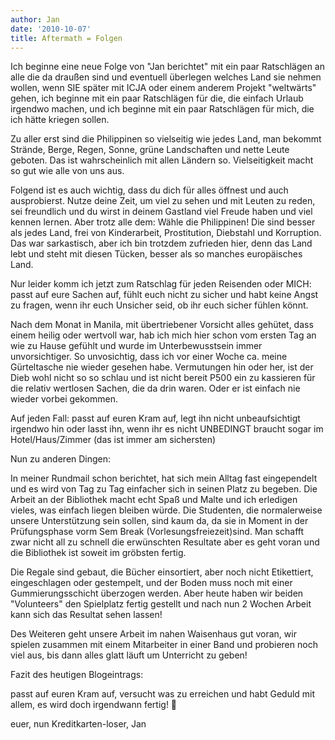 ```yaml
---
author: Jan
date: '2010-10-07'
title: Aftermath = Folgen
---
```


Ich beginne eine neue Folge von "Jan berichtet" mit ein paar Ratschlägen an
alle die da draußen sind und eventuell überlegen welches Land sie nehmen
wollen, wenn SIE später mit ICJA oder einem anderem Projekt "weltwärts" gehen,
ich beginne mit ein paar Ratschlägen für die, die einfach Urlaub irgendwo
machen, und ich beginne mit ein paar Ratschlägen für mich, die ich hätte
kriegen sollen.

Zu aller erst sind die Philippinen so vielseitig wie jedes Land, man bekommt
Strände, Berge, Regen, Sonne, grüne Landschaften und nette Leute geboten. Das
ist wahrscheinlich mit allen Ländern so. Vielseitigkeit macht so gut wie alle
von uns aus.

Folgend ist es auch wichtig, dass du dich für alles öffnest und auch
ausprobierst. Nutze deine Zeit, um viel zu sehen und mit Leuten zu reden, sei
freundlich und du wirst in deinem Gastland viel Freude haben und viel kennen
lernen. Aber trotz alle dem: Wähle die Philippinen! Die sind besser als jedes
Land, frei von Kinderarbeit, Prostitution, Diebstahl und Korruption. Das war
sarkastisch, aber ich bin trotzdem zufrieden hier, denn das Land lebt und steht
mit diesen Tücken, besser als so manches europäisches Land.

Nur leider komm ich jetzt zum Ratschlag für jeden Reisenden oder MICH: passt
auf eure Sachen auf, fühlt euch nicht zu sicher und habt keine Angst zu fragen,
wenn ihr euch Unsicher seid, ob ihr euch sicher fühlen könnt.

Nach dem Monat in Manila, mit übertriebener Vorsicht alles gehütet, dass einem
heilig oder wertvoll war, hab ich mich hier schon vom ersten Tag an wie zu
Hause gefühlt und wurde im Unterbewusstsein immer unvorsichtiger. So
unvosichtig, dass ich vor einer Woche ca. meine Gürteltasche nie wieder gesehen
habe. Vermutungen hin oder her, ist der Dieb wohl nicht so so schlau und ist
nicht bereit P500 ein zu kassieren für die relativ wertlosen Sachen, die da
drin waren. Oder er ist einfach nie wieder vorbei gekommen.

Auf jeden Fall: passt auf euren Kram auf, legt ihn nicht unbeaufsichtigt
irgendwo hin oder lasst ihn, wenn ihr es nicht UNBEDINGT braucht sogar im
Hotel/Haus/Zimmer (das ist immer am sichersten)

Nun zu anderen Dingen:

In meiner Rundmail schon berichtet, hat sich mein Alltag fast eingependelt und
es wird von Tag zu Tag einfacher sich in seinen Platz zu begeben. Die Arbeit an
der Bibliothek macht echt Spaß und Malte und ich erledigen vieles, was einfach
liegen bleiben würde. Die Studenten, die normalerweise unsere Unterstützung
sein sollen, sind kaum da, da sie in Moment in der Prüfungsphase vorm Sem Break
(Vorlesungsfreiezeit)sind. Man schafft zwar nicht all zu schnell die
erwünschten Resultate aber es geht voran und die Bibliothek ist soweit im
gröbsten fertig.

Die Regale sind gebaut, die Bücher einsortiert, aber noch nicht Etikettiert,
eingeschlagen oder gestempelt, und der Boden muss noch mit einer
Gummierungsschicht überzogen werden. Aber heute haben wir beiden "Volunteers"
den Spielplatz fertig gestellt und nach nun 2 Wochen Arbeit kann sich das
Resultat sehen lassen!

Des Weiteren geht unsere Arbeit im nahen Waisenhaus gut voran, wir spielen
zusammen mit einem Mitarbeiter in einer Band und probieren noch viel aus, bis
dann alles glatt läuft um Unterricht zu geben!

Fazit des heutigen Blogeintrags:

passt auf euren Kram auf, versucht was zu erreichen und habt Geduld mit allem,
es wird doch irgendwann fertig! 🙂

euer, nun Kreditkarten-loser, Jan
